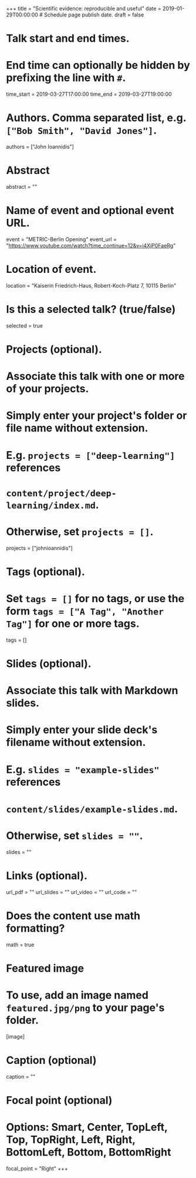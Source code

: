 +++
title = "Scientific evidence: reproducible and useful"
date = 2019-01-29T00:00:00  # Schedule page publish date.
draft = false

# Talk start and end times.
#   End time can optionally be hidden by prefixing the line with `#`.
time_start = 2019-03-27T17:00:00
time_end = 2019-03-27T19:00:00

# Authors. Comma separated list, e.g. `["Bob Smith", "David Jones"]`.
authors = ["John Ioannidis"]

# Abstract
abstract = ""

# Name of event and optional event URL.
event = "METRIC-Berlin Opening"
event_url = "https://www.youtube.com/watch?time_continue=12&v=i4XjP0FaeRg"

# Location of event.
location = "Kaiserin Friedrich-Haus, Robert-Koch-Platz 7, 10115 Berlin"

# Is this a selected talk? (true/false)
selected = true

# Projects (optional).
#   Associate this talk with one or more of your projects.
#   Simply enter your project's folder or file name without extension.
#   E.g. `projects = ["deep-learning"]` references 
#   `content/project/deep-learning/index.md`.
#   Otherwise, set `projects = []`.
projects = ["johnioannidis"]

# Tags (optional).
#   Set `tags = []` for no tags, or use the form `tags = ["A Tag", "Another Tag"]` for one or more tags.
tags = []

# Slides (optional).
#   Associate this talk with Markdown slides.
#   Simply enter your slide deck's filename without extension.
#   E.g. `slides = "example-slides"` references 
#   `content/slides/example-slides.md`.
#   Otherwise, set `slides = ""`.
slides = ""

# Links (optional).
url_pdf = ""
url_slides = ""
url_video = ""
url_code = ""

# Does the content use math formatting?
math = true

# Featured image
# To use, add an image named `featured.jpg/png` to your page's folder. 
[image]
  # Caption (optional)
  caption = ""

  # Focal point (optional)
  # Options: Smart, Center, TopLeft, Top, TopRight, Left, Right, BottomLeft, Bottom, BottomRight
  focal_point = "Right"
+++